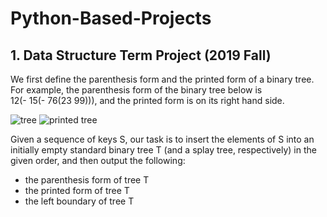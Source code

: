 # Python-Based-Projects

## 1. Data Structure Term Project (2019 Fall)

We first define the parenthesis form and the printed form of a binary tree. For example, the parenthesis form of the binary tree below is <br /> 12(- 15(- 76(23 99))), and the printed form is on its right hand side.

![tree](https://user-images.githubusercontent.com/55181957/98544223-a6160380-22ce-11eb-971a-e24c0f5e7a34.png)  ![printed tree](https://user-images.githubusercontent.com/55181957/98546181-83d1b500-22d1-11eb-8d10-fd34e24966c5.png)

Given a sequence of keys S, our task is to insert the elements of S into an initially empty standard binary tree T (and a splay tree, respectively) in the given order, and then output the following:

* the parenthesis form of tree T <br />
* the printed form of tree T <br />
* the left boundary of tree T

